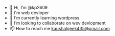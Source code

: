- 👋 Hi, I’m @kp2609
- 👀 i'm web devloper
- 🌱 I’m currently learning wordpress
- 💞️ I’m looking to collaborate on wev devlopment
- 📫 How to reach me kaushalgeek435@gmail.com

<!---
kp2609/kp2609 is a ✨ special ✨ repository because its `README.md` (this file) appears on your GitHub profile.
You can click the Preview link to take a look at your changes.
--->
